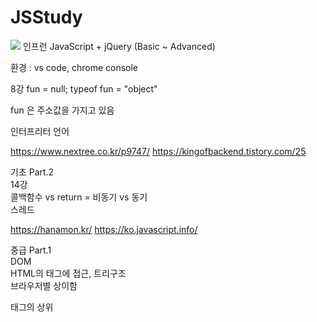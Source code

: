 # JSStudy
<img src="https://img.shields.io/badge/JavaScript-F7DF1E?style=for-the-badge&logo=Python&logoColor=white">
인프런 JavaScript + jQuery (Basic ~ Advanced)

환경 : vs code, chrome console

8강
fun = null;
typeof fun = "object"

fun 은 주소값을 가지고 있음

인터프리터 언어

https://www.nextree.co.kr/p9747/
https://kingofbackend.tistory.com/25

기초 Part.2   
14강   
콜백함수 vs return = 비동기 vs 동기   
스레드   

https://hanamon.kr/
https://ko.javascript.info/

중급 Part.1   
DOM  
HTML의 태그에 접근, 트리구조   
브라우저별 상이함  
<html> 태그의 상위
